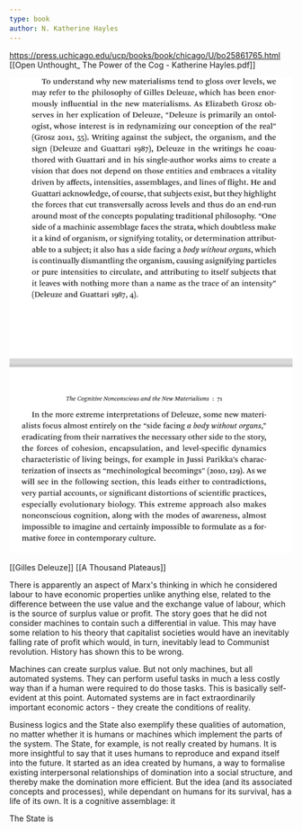 ```yaml
---
type: book
author: N. Katherine Hayles
---
```

https://press.uchicago.edu/ucp/books/book/chicago/U/bo25861765.html
[[Open Unthought_ The Power of the Cog - Katherine Hayles.pdf]]


![](../public/9be11a118f4e329619332830fa81aade.jpeg)

[[Gilles Deleuze]] [[A Thousand Plateaus]]

There is apparently an aspect of Marx's thinking in which he considered labour to have economic properties unlike anything else, related to the difference between the use value and the exchange value of labour, which is the source of surplus value or profit. The story goes that he did not consider machines to contain such a differential in value. This may have some relation to his theory that capitalist societies would have an inevitably falling rate of profit which would, in turn, inevitably lead to Communist revolution. History has shown this to be wrong.

Machines can create surplus value. But not only machines, but all automated systems. They can perform useful tasks in much a less costly way than if a human were required to do those tasks. This is basically self-evident at this point. Automated systems are in fact extraordinarily important economic actors - they create the conditions of reality. 

Business logics and the State also exemplify these qualities of automation, no matter whether it is humans or machines which implement the parts of the system. The State, for example, is not really created by humans. It is more insightful to say that it uses humans to reproduce and expand itself into the future. It started as an idea created by humans, a way to formalise existing interpersonal relationships of domination into a social structure, and thereby make the domination more efficient. But the idea (and its associated concepts and processes), while dependant on humans for its survival, has a life of its own. It is a cognitive assemblage: it 

The State is 

